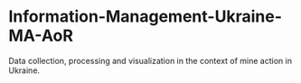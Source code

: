 # Information-Management-Ukraine-MA-AoR
Data collection, processing and visualization in the context of mine action in Ukraine.
